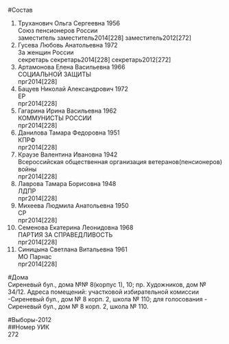 #Состав  
1. Труханович Ольга Сергеевна 1956  
    Союз пенсионеров России  
    заместитель заместитель2014[228] заместитель2012[272]  
2. Гусева Любовь Анатольевна 1972  
    За женщин России  
    секретарь секретарь2014[228] секретарь2012[272]  
3. Артамонова Елена Васильевна 1966  
    СОЦИАЛЬНОЙ ЗАЩИТЫ  
    прг2014[228]  
4. Бацуев Николай Александрович 1972  
    ЕР  
    прг2014[228]  
5. Гагарина Ирина Васильевна 1962  
    КОММУНИСТЫ РОССИИ  
    прг2014[228]  
6. Данилова Тамара Федоровна 1951  
    КПРФ  
    прг2014[228]  
7. Краузе Валентина Ивановна 1942  
    Всероссийская общественная организация ветеранов(пенсионеров) войны  
    прг2014[228]  
8. Лаврова Тамара Борисовна 1948  
    ЛДПР  
    прг2014[228]  
9. Михеева Людмила Анатольевна 1950  
    СР  
    прг2014[228]  
10. Семенова Екатерина Леонидовна 1968  
    ПАРТИЯ ЗА СПРАВЕДЛИВОСТЬ  
    прг2014[228]  
11. Синицына Светлана Витальевна 1961  
    МО Парнас  
    прг2014[228]  
  
#Дома  
Сиреневый бул., дома №№ 8(корпус 1), 10; пр. Художников, дом № 34/12. Адреса помещений: участковой избирательной комиссии -Сиреневый бул., дом № 8 корп. 2, школа № 110; для голосования - Сиреневый бул., дом № 8 корп. 2, школа № 110.  
  
#Выборы-2012  
##Номер УИК  
272  
